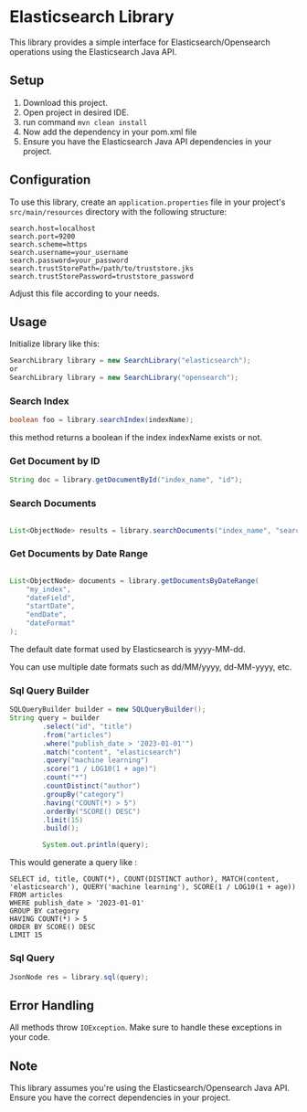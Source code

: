 # Elasticsearch Library

This library provides a simple interface for Elasticsearch/Opensearch operations using the Elasticsearch Java API.

## Setup

1. Download this project.
2. Open project in desired IDE.
3. run command
 ``` mvn clean install ```
4. Now add the dependency in your pom.xml file
5. Ensure you have the Elasticsearch Java API dependencies in your project.


## Configuration

To use this library, create an `application.properties` file in your project's `src/main/resources` directory with the following structure:

```properties
search.host=localhost
search.port=9200
search.scheme=https
search.username=your_username
search.password=your_password
search.trustStorePath=/path/to/truststore.jks
search.trustStorePassword=truststore_password
```
Adjust this file according to your needs.
## Usage

Initialize library like this:
```java
SearchLibrary library = new SearchLibrary("elasticsearch");
or 
SearchLibrary library = new SearchLibrary("opensearch");
```

### Search Index

```java
boolean foo = library.searchIndex(indexName);
```
this method returns a boolean if the index indexName exists or not.

### Get Document by ID

```java
String doc = library.getDocumentById("index_name", "id");
```

### Search Documents


```java

List<ObjectNode> results = library.searchDocuments("index_name", "search_term", "field_name");

```

### Get Documents by Date Range


```java

List<ObjectNode> documents = library.getDocumentsByDateRange(
    "my_index",
    "dateField",
    "startDate",
    "endDate",
    "dateFormat"
);
```

The default date format used by Elasticsearch is yyyy-MM-dd. 

You can use multiple date formats such as dd/MM/yyyy, dd-MM-yyyy, etc.

### Sql Query Builder

```java
SQLQueryBuilder builder = new SQLQueryBuilder();
String query = builder
        .select("id", "title")
        .from("articles")
        .where("publish_date > '2023-01-01'")
        .match("content", "elasticsearch")
        .query("machine learning")
        .score("1 / LOG10(1 + age)")
        .count("*")
        .countDistinct("author")
        .groupBy("category")
        .having("COUNT(*) > 5")
        .orderBy("SCORE() DESC")
        .limit(15)
        .build();

        System.out.println(query);
```
This would generate a query like :
```chatinput
SELECT id, title, COUNT(*), COUNT(DISTINCT author), MATCH(content, 'elasticsearch'), QUERY('machine learning'), SCORE(1 / LOG10(1 + age)) 
FROM articles 
WHERE publish_date > '2023-01-01' 
GROUP BY category 
HAVING COUNT(*) > 5 
ORDER BY SCORE() DESC 
LIMIT 15
```

### Sql Query

```java
JsonNode res = library.sql(query);
```

## Error Handling

All methods throw `IOException`. Make sure to handle these exceptions in your code.

## Note

This library assumes you're using the Elasticsearch/Opensearch Java API. Ensure you have the correct dependencies in your project.
